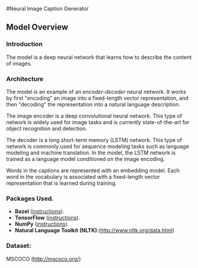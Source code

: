 #Neural Image Caption Generator
## Model Overview

### Introduction

The model is a deep neural network that learns how to describe
the content of images.

### Architecture

The model is an example of an *encoder-decoder* neural network.
It works by first "encoding" an image into a fixed-length vector representation,
and then "decoding" the representation into a natural language description.

The image encoder is a deep convolutional neural network. This type of
network is widely used for image tasks and is currently state-of-the-art for
object recognition and detection.

The decoder is a long short-term memory (LSTM) network. This type of network is
commonly used for sequence modeling tasks such as language modeling and machine
translation. In the model, the LSTM network is trained as a
language model conditioned on the image encoding.

Words in the captions are represented with an embedding model. Each word in the
vocabulary is associated with a fixed-length vector representation that is
learned during training.

### Packages Used.

* **Bazel** ([instructions](http://bazel.io/docs/install.html)).
* **TensorFlow** ([instructions](https://www.tensorflow.org/versions/master/get_started/os_setup.html)).
* **NumPy** ([instructions](http://www.scipy.org/install.html)).
* **Natural Language Toolkit (NLTK)**:(http://www.nltk.org/data.html) 
### Dataset:
MSCOCO
(http://mscoco.org/) 

